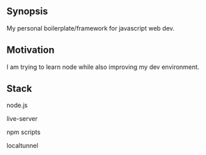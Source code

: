 ## Synopsis

My personal boilerplate/framework for javascript web dev.

## Motivation

I am trying to learn node while also improving my dev environment.

## Stack

node.js

live-server

npm scripts

localtunnel
